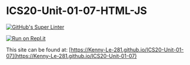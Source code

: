 # ICS20-Unit-01-07-HTML-JS

[![GitHub's Super Linter](https://github.com/Kenny-Le-281/ICS20-Unit-01-07/workflows/GitHub's%20Super%20Linter/badge.svg)](https://github.com/Kenny-Le-281/ICS20-Unit-01-07/actions)

[![Run on Repl.it](https://repl.it/badge/github/Kenny-Le-281/ICS20-Unit-01-07)](https://repl.it/github/Kenny-Le-281/ICS20-Unit-01-07)

This site can be found at: [https://Kenny-Le-281.github.io/ICS20-Unit-01-07](https://Kenny-Le-281.github.io/ICS20-Unit-01-07)
